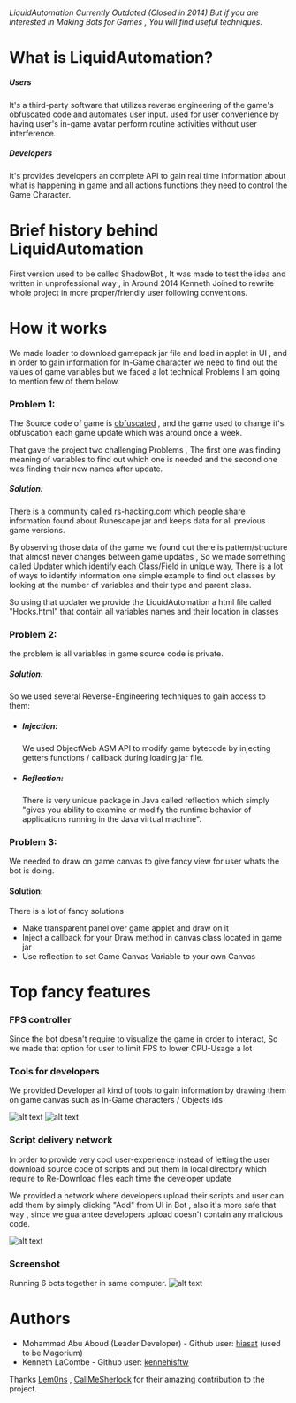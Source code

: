 ###### LiquidAutomation Currently Outdated (Closed in 2014) But if you are interested in Making Bots for Games , You will find useful techniques.

# What is LiquidAutomation?

##### Users
It's a third-party software that utilizes reverse
engineering of the game's obfuscated code and automates user input. used for user
convenience by having user's in-game avatar perform routine activities without user
interference.

##### Developers
It's provides developers an complete API to gain real time information about what is happening in game and all actions functions they need to control the Game Character.

# Brief history behind LiquidAutomation

First version used to be called ShadowBot , It was made to test the idea and written in unprofessional way , in Around 2014 Kenneth Joined to rewrite whole project in more proper/friendly user following conventions. 

# How it works

We made loader to download gamepack jar file and load in applet in UI , and in order to gain information for In-Game character we need to find out the values of game variables but we faced a lot technical Problems I am going to mention few of them below.

### Problem 1: 
The Source code of game is [obfuscated](https://en.wikipedia.org/wiki/Obfuscation_(software))   , and the game used to change it's obfuscation each game update which was around once a week.

That gave the project two challenging Problems , The first one was finding meaning of variables to find out which one is needed and the second one was finding their new names after update.

##### Solution:

There is a community called rs-hacking.com which people share information found about Runescape jar and keeps data for all previous game versions.

By observing those data of the game we found out there is pattern/structure that almost never changes between game updates , So we made something called Updater which identify each Class/Field in unique way, There is a lot of ways to identify information one simple example to find out classes by looking at the number of variables and their type and parent class. 

So using that updater we provide the LiquidAutomation a html file called "Hooks.html" that contain all variables names and their location in classes


### Problem 2:
the problem is all variables in game source code is private.

##### Solution:

So we used several Reverse-Engineering techniques to gain access to them:

- ##### Injection:
	We used ObjectWeb ASM API to modify game bytecode by injecting getters functions / callback during loading jar file.

- ##### Reflection:
	There is very unique package in Java called reflection which simply "gives you ability to examine or modify the runtime behavior of applications running in the Java virtual machine".
	

### Problem 3:

We needed to draw on game canvas to give fancy view for user whats the bot is doing.

#### Solution:
There is a lot of fancy solutions 
- Make transparent panel over game applet and draw on it
- Inject a callback for your Draw method in canvas class located in game jar
- Use reflection to set Game Canvas Variable to your own Canvas 


# Top fancy features

### FPS controller 
Since the bot doesn't require to visualize the game in order to interact, So we made that option for user to limit FPS to lower CPU-Usage a lot


### Tools for developers
We provided Developer all kind of tools to gain information by drawing them on game canvas such as In-Game characters / Objects ids 

![alt text](https://raw.githubusercontent.com/Hiasat/liquid-automation/master/tools_1.png)
![alt text](https://raw.githubusercontent.com/Hiasat/liquid-automation/master/tools_2.png)

### Script delivery network
In order to provide very cool user-experience instead of letting the user download source code of scripts and put them in local directory which require to Re-Download files each time the developer update

We provided a network where developers upload their scripts and user can add them  by simply clicking "Add" from UI in Bot , also it's more safe that way , since we guarantee developers upload doesn't contain any malicious code.

![alt text](https://raw.githubusercontent.com/Hiasat/liquid-automation/master/sdn.png)

### Screenshot
Running 6 bots together in same computer.
![alt text](https://raw.githubusercontent.com/Hiasat/liquid-automation/master/running_bots.png)


# Authors

- Mohammad Abu Aboud (Leader Developer) - Github user: [hiasat](https://github.com/hiasat) (used to be Magorium)
- Kenneth LaCombe  - Github user: [kennehisftw](https://github.com/kennehisftw)

Thanks [Lem0ns](https://github.com/Lem0ns) , [CallMeSherlock](https://github.com/CallMeSherlock) for their amazing contribution to the project.

